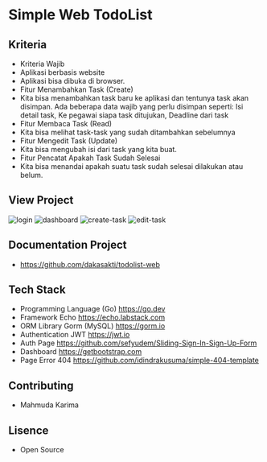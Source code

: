 # Simple Web TodoList

## Kriteria

- Kriteria Wajib
- Aplikasi berbasis website
- Aplikasi bisa dibuka di browser.
- Fitur Menambahkan Task (Create)
- Kita bisa menambahkan task baru ke aplikasi dan tentunya task akan disimpan. Ada beberapa data wajib yang perlu disimpan seperti: Isi detail task, Ke pegawai siapa task ditujukan, Deadline dari task
- Fitur Membaca Task (Read)
- Kita bisa melihat task-task yang sudah ditambahkan sebelumnya
- Fitur Mengedit Task (Update)
- Kita bisa mengubah isi dari task yang kita buat.
- Fitur Pencatat Apakah Task Sudah Selesai
- Kita bisa menandai apakah suatu task sudah selesai dilakukan atau belum.

## View Project
![login](https://user-images.githubusercontent.com/88183888/183925090-22abef76-f4b5-49b2-a12b-393c83322a63.jpg)
![dashboard](https://user-images.githubusercontent.com/88183888/183925251-f2c7da75-e35f-4a8d-ac78-58c339f950a1.jpg)
![create-task](https://user-images.githubusercontent.com/88183888/183925278-f1a47720-1e3c-4fad-92c9-0e6252bd1a30.jpg)
![edit-task](https://user-images.githubusercontent.com/88183888/183925295-5402f7a9-219f-47ea-8724-13faf9a5a34a.jpg)


## Documentation Project

- https://github.com/dakasakti/todolist-web

## Tech Stack

- Programming Language (Go) https://go.dev
- Framework Echo https://echo.labstack.com
- ORM Library Gorm (MySQL) https://gorm.io
- Authentication JWT https://jwt.io
- Auth Page https://github.com/sefyudem/Sliding-Sign-In-Sign-Up-Form
- Dashboard https://getbootstrap.com
- Page Error 404 https://github.com/idindrakusuma/simple-404-template

## Contributing

- Mahmuda Karima

## Lisence

- Open Source
